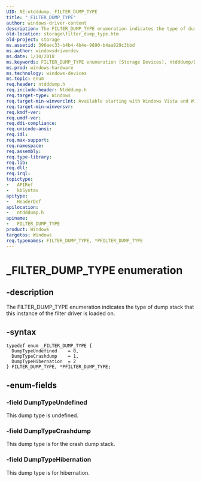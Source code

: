 ```yaml
---
UID: NE:ntdddump._FILTER_DUMP_TYPE
title: "_FILTER_DUMP_TYPE"
author: windows-driver-content
description: The FILTER_DUMP_TYPE enumeration indicates the type of dump stack that this instance of the filter driver is loaded on.
old-location: storage\filter_dump_type.htm
old-project: storage
ms.assetid: 396aec33-b4b4-4b4e-9890-b4aa829c3bbd
ms.author: windowsdriverdev
ms.date: 1/10/2018
ms.keywords: FILTER_DUMP_TYPE enumeration [Storage Devices], ntdddump/DumpTypeHibernation, DumpTypeUndefined, PFILTER_DUMP_TYPE, ntdddump/DumpTypeCrashdump, storage.filter_dump_type, DumpTypeCrashdump, ntdddump/PFILTER_DUMP_TYPE, PFILTER_DUMP_TYPE enumeration pointer [Storage Devices], structs-filter_b7846186-0937-4996-984e-398636fc7b2f.xml, FILTER_DUMP_TYPE, *PFILTER_DUMP_TYPE, ntdddump/FILTER_DUMP_TYPE, _FILTER_DUMP_TYPE, DumpTypeHibernation, ntdddump/DumpTypeUndefined
ms.prod: windows-hardware
ms.technology: windows-devices
ms.topic: enum
req.header: ntdddump.h
req.include-header: Ntdddump.h
req.target-type: Windows
req.target-min-winverclnt: Available starting with Windows Vista and Windows Server 2008.
req.target-min-winversvr: 
req.kmdf-ver: 
req.umdf-ver: 
req.ddi-compliance: 
req.unicode-ansi: 
req.idl: 
req.max-support: 
req.namespace: 
req.assembly: 
req.type-library: 
req.lib: 
req.dll: 
req.irql: 
topictype:
-	APIRef
-	kbSyntax
apitype:
-	HeaderDef
apilocation:
-	ntdddump.h
apiname:
-	FILTER_DUMP_TYPE
product: Windows
targetos: Windows
req.typenames: FILTER_DUMP_TYPE, *PFILTER_DUMP_TYPE
---
```


# _FILTER_DUMP_TYPE enumeration


## -description


The FILTER_DUMP_TYPE enumeration indicates the type of dump stack that this instance of the filter driver is loaded on.


## -syntax


````
typedef enum _FILTER_DUMP_TYPE { 
  DumpTypeUndefined    = 0,
  DumpTypeCrashdump    = 1,
  DumpTypeHibernation  = 2
} FILTER_DUMP_TYPE, *PFILTER_DUMP_TYPE;
````


## -enum-fields




### -field DumpTypeUndefined

This dump type is undefined.


### -field DumpTypeCrashdump

This dump type is for the crash dump stack.


### -field DumpTypeHibernation

This dump type is for hibernation.

